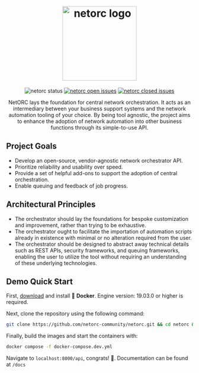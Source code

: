 <h1 align="center">
    <img alt="netorc logo" src="https://avatars.githubusercontent.com/u/130744316?s=200&v=4" width="200"/>
</h1>

<p align="center">
<img src="https://badgen.net/badge/version/demo/green?icon=github" alt="netorc status"/>&nbsp;<a href="https://github.com/netorc-community/netorc/issues" 
><img src="https://badgen.net/github/open-issues/netorc-community/netorc" alt="netorc open issues" /></a>&nbsp;<a href="https://github.com/netorc-community/netorc/issues?q=is%3Aissue+is%3Aclosed+" 
><img src="https://badgen.net/github/closed-issues/netorc-community/netorc" alt="netorc closed issues" /></a></p>


<p align="center">NetORC lays the foundation for central network orchestration. It acts as an intermediary between your business support systems and the network automation tooling of your choice. By being tool agnostic, the project aims to enhance the adoption of network automation into other business functions through its simple-to-use API.</p>


## Project Goals

- Develop an open-source, vendor-agnostic network orchestrator API.
- Prioritize reliability and usability over speed.
- Provide a set of helpful add-ons to support the adoption of central orchestration.
- Enable queuing and feedback of job progress.

## Architectural Principles

- The orchestrator should lay the foundations for bespoke customization and improvement, rather than trying to be exhaustive.
- The orchestrator ought to facilitate the importation of automation scripts already in existence with minimal or no alteration required from the user.
- The orchestrator should be designed to abstract away technical details such as REST APIs, security frameworks, and queuing frameworks, enabling the user to utilize the tool without requiring an understanding of these underlying technologies.

## Demo Quick Start

First, [download](https://docs.docker.com/get-docker/) and install 🐳 **Docker**. Engine version: 19.03.0 or higher is required.

Next, clone the repository using the following command: 
```bash
git clone https://github.com/netorc-community/netorc.git && cd netorc && mkdir logs
```

Finally, build the images and start the containers with:
```bash
docker compose -f docker-compose.dev.yml
```

Navigate to `localhost:8000/api`, congrats! 🎉. Documentation can be found at `/docs`